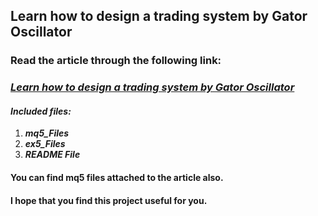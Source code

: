 ## Learn how to design a trading system by Gator Oscillator
### Read the article through the following link:
### ***[Learn how to design a trading system by Gator Oscillator](https://www.mql5.com/en/articles/11928)***
#### ***Included files:***
1. ***mq5_Files***
2. ***ex5_Files***
3. ***README File***
#### You can find mq5 files attached to the article also.

#### I hope that you find this project useful for you.